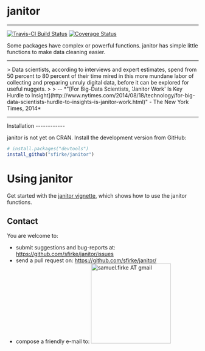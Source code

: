 <!-- README.md is generated from README.Rmd. Please edit that file -->
janitor
=======

------------------------------------------------------------------------

[![Travis-CI Build Status](https://travis-ci.org/sfirke/janitor.svg?branch=master)](https://travis-ci.org/sfirke/janitor) [![Coverage Status](https://img.shields.io/codecov/c/github/sfirke/janitor/master.svg)](https://codecov.io/github/sfirke/janitor?branch=master)

Some packages have complex or powerful functions. janitor has simple little functions to make data cleaning easier.

<hr/>
> Data scientists, according to interviews and expert estimates, spend from 50 percent to 80 percent of their time mired in this more mundane labor of collecting and preparing unruly digital data, before it can be explored for useful nuggets.
>
> -- *"[For Big-Data Scientists, 'Janitor Work' Is Key Hurdle to Insight](http://www.nytimes.com/2014/08/18/technology/for-big-data-scientists-hurdle-to-insights-is-janitor-work.html)" - The New York Times, 2014*

<hr/>
Installation
------------

janitor is not yet on CRAN. Install the development version from GitHub:

``` r
# install.packages("devtools")
install_github("sfirke/janitor")
```

Using janitor
=============

Get started with the [janitor vignette](https://github.com/sfirke/janitor/blob/master/vignettes/introduction.md), which shows how to use the janitor functions.

Contact
-------

You are welcome to:

-   submit suggestions and bug-reports at: <https://github.com/sfirke/janitor/issues>
-   send a pull request on: <https://github.com/sfirke/janitor/>
-   compose a friendly e-mail to: <img src = "http://samfirke.com/wp-content/uploads/2016/07/email_address_whitespace_top.png" alt = "samuel.firke AT gmail" width = "210"/>
